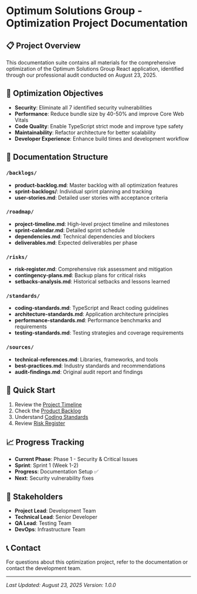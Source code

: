 # Optimum Solutions Group - Optimization Project Documentation

## 📋 Project Overview

This documentation suite contains all materials for the comprehensive optimization of the Optimum Solutions Group React application, identified through our professional audit conducted on August 23, 2025.

## 🎯 Optimization Objectives

- **Security**: Eliminate all 7 identified security vulnerabilities
- **Performance**: Reduce bundle size by 40-50% and improve Core Web Vitals
- **Code Quality**: Enable TypeScript strict mode and improve type safety
- **Maintainability**: Refactor architecture for better scalability
- **Developer Experience**: Enhance build times and development workflow

## 📁 Documentation Structure

### `/backlogs/`
- **product-backlog.md**: Master backlog with all optimization features
- **sprint-backlogs/**: Individual sprint planning and tracking
- **user-stories.md**: Detailed user stories with acceptance criteria

### `/roadmap/`
- **project-timeline.md**: High-level project timeline and milestones
- **sprint-calendar.md**: Detailed sprint schedule
- **dependencies.md**: Technical dependencies and blockers
- **deliverables.md**: Expected deliverables per phase

### `/risks/`
- **risk-register.md**: Comprehensive risk assessment and mitigation
- **contingency-plans.md**: Backup plans for critical risks
- **setbacks-analysis.md**: Historical setbacks and lessons learned

### `/standards/`
- **coding-standards.md**: TypeScript and React coding guidelines
- **architecture-standards.md**: Application architecture principles
- **performance-standards.md**: Performance benchmarks and requirements
- **testing-standards.md**: Testing strategies and coverage requirements

### `/sources/`
- **technical-references.md**: Libraries, frameworks, and tools
- **best-practices.md**: Industry standards and recommendations
- **audit-findings.md**: Original audit report and findings

## 🚀 Quick Start

1. Review the [Project Timeline](roadmap/project-timeline.md)
2. Check the [Product Backlog](backlogs/product-backlog.md)
3. Understand [Coding Standards](standards/coding-standards.md)
4. Review [Risk Register](risks/risk-register.md)

## 📈 Progress Tracking

- **Current Phase**: Phase 1 - Security & Critical Issues
- **Sprint**: Sprint 1 (Week 1-2)
- **Progress**: Documentation Setup ✅
- **Next**: Security vulnerability fixes

## 👥 Stakeholders

- **Project Lead**: Development Team
- **Technical Lead**: Senior Developer
- **QA Lead**: Testing Team
- **DevOps**: Infrastructure Team

## 📞 Contact

For questions about this optimization project, refer to the documentation or contact the development team.

---

*Last Updated: August 23, 2025*
*Version: 1.0.0*
